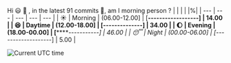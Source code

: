 Hi :smiley: :wave:   , in the latest 91 commits :bug:, am I morning person ?
| | | | |%|
| --- | --- | --- | --- | --- |
| :sunny: | Morning | (06.00-12.00] | [**------------------] | 14.00 |
| :satisfied: | Daytime | (12.00-18.00] | [******--------------] | 34.00 |
| :moon: | Evening | (18.00-00.00] | [*********-----------] | 46.00 |
| :sleeping: | Night | (00.00-06.00] | [*-------------------] | 5.00 |

![Current UTC time](https://jojoee.jojoee.com/api/utcnowgif?utcnow)
